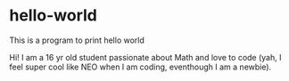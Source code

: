 # hello-world
This is a program to print hello world

Hi! I am a 16 yr old student passionate about Math and love to code (yah, I feel super cool like NEO when I am coding,
eventhough I am a newbie).
